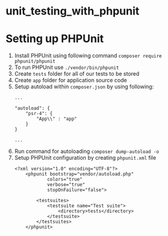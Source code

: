 # unit_testing_with_phpunit

# Setting up PHPUnit

1. Install PHPUnit using following command `composer require phpunit/phpunit`
2. To run PHPUnit use `./vendor/bin/phpunit`
3. Create `tests` folder for all of our tests to be stored
4. Create `app` folder for application source code
5. Setup autoload within `composer.json` by using following:
    ```
    ...

    "autoload": {
        "psr-4": {
            "App\\" : "app"
        }
    }
    
    ...
    ```
6. Run command for autoloading `composer dump-autoload -o`
7. Setup PHPUnit configuration by creating `phpunit.xml` file
    ```
    <?xml version="1.0" encoding="UTF-8"?>
        <phpunit bootstrap="vendor/autoload.php"
                colors="true"
                verbose="true"
                stopOnFailure="false">

            <testsuites>
                <testsuite name="Test suite">
                    <directory>tests</directory>
                </testsuite>
            </testsuites>
        </phpunit>
    ```